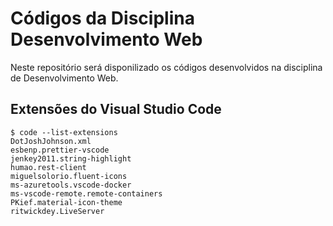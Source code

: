 # Códigos da Disciplina Desenvolvimento Web

Neste repositório será disponilizado os códigos desenvolvidos na disciplina de Desenvolvimento Web.

## Extensões do Visual Studio Code

```
$ code --list-extensions
DotJoshJohnson.xml
esbenp.prettier-vscode
jenkey2011.string-highlight
humao.rest-client
miguelsolorio.fluent-icons
ms-azuretools.vscode-docker
ms-vscode-remote.remote-containers
PKief.material-icon-theme
ritwickdey.LiveServer
```
